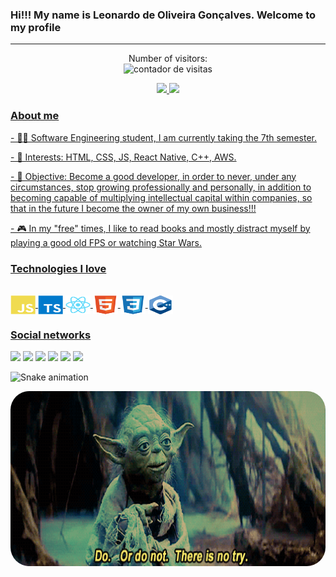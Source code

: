 ### Hi!!! My name is Leonardo de Oliveira Gonçalves. Welcome to my profile
_____________________________________________________________________________

<p align="center"> 
  Number of visitors:<br><img src="https://profile-counter.glitch.me/lrd003/count.svg" alt="contador de visitas">
</p>

<div align="center">
  <a href="https://github.com/lrd003">
  <img height="175em" src="https://github-readme-stats.vercel.app/api?username=lrd003&show_icons=true&theme=vue-dark&include_all_commits=true&count_private=true"/>
  <img height="175em" src="https://github-readme-stats.vercel.app/api/top-langs/?username=lrd003&layout=compact&langs_count=7&theme=vue-dark"/>
</div>

### About me 
<div style="display: inline_block"  >
<!--   <img align="right" width="350" height="280" style="border-radius:30px;" src="babyYoda.gif?raw=true"/> -->
  <p> - 👨‍🎓 Software Engineering student, I am currently taking the 7th semester. </p>
  <p> - 🎯 Interests: HTML, CSS, JS, React Native, C++, AWS. </p>
  <p> - 🥊 Objective: Become a good developer, in order to never, under any circumstances, stop growing professionally and personally, in addition to becoming capable of multiplying intellectual capital within companies, so that in the future I become the owner of my own business!!!
  <p> - 🎮 In my "free" times, I like to read books and mostly distract myself by playing a good old FPS or watching Star Wars.</p>
</div>

### Technologies I love  
<div style="display: inline_block"><br>
  <img align="center" alt="leo-Js" height="30" width="40" src="https://raw.githubusercontent.com/devicons/devicon/master/icons/javascript/javascript-plain.svg">
  <img align="center" alt="leo-Ts" height="30" width="40" src="https://raw.githubusercontent.com/devicons/devicon/master/icons/typescript/typescript-plain.svg">
  <img align="center" alt="leo-React" height="30" width="40" src="https://raw.githubusercontent.com/devicons/devicon/master/icons/react/react-original.svg">
  <img align="center" alt="leo-HTML" height="30" width="40" src="https://raw.githubusercontent.com/devicons/devicon/master/icons/html5/html5-original.svg">
  <img align="center" alt="leo-CSS" height="30" width="40" src="https://raw.githubusercontent.com/devicons/devicon/master/icons/css3/css3-original.svg">
  <img align="center" alt="leo-Cplusplus" height="30" width="40" src="https://raw.githubusercontent.com/devicons/devicon/master/icons/cplusplus/cplusplus-original.svg">
</div>

### Social networks 
<div> 
  <a href="https://www.youtube.com/channel/UCjmsmXoV1B-rtyAv25lmhfg" target="_blank"><img src="https://img.shields.io/badge/YouTube-FF0000?style=for-the-badge&logo=youtube&logoColor=white" target="_blank"></a>
  <a href="https://www.instagram.com/leo.gonsa/" target="_blank"><img src="https://img.shields.io/badge/-Instagram-%23E4405F?style=for-the-badge&logo=instagram&logoColor=white" target="_blank"></a>
 	<a href="https://www.twitch.tv/leozindeveloper" target="_blank"><img src="https://img.shields.io/badge/Twitch-9146FF?style=for-the-badge&logo=twitch&logoColor=white" target="_blank"></a>
 <a href="https://discord.gg/yrknge7g" target="_blank"><img src="https://img.shields.io/badge/Discord-7289DA?style=for-the-badge&logo=discord&logoColor=white" target="_blank"></a> 
  <a href = "mailto:leo.gonsa003@gmail.com"><img src="https://img.shields.io/badge/-Gmail-%23333?style=for-the-badge&logo=gmail&logoColor=white" target="_blank"></a>
  <a href="https://www.linkedin.com/in/leonardo-gonsa/" target="_blank"><img src="https://img.shields.io/badge/-LinkedIn-%230077B5?style=for-the-badge&logo=linkedin&logoColor=white" target="_blank"></a>
  

  ![Snake animation](https://github.com/lrd003/lrd003/blob/output/github-contribution-grid-snake.svg)
 
  <img align="right" width="800" height="280" style="border-radius:30px;" src="yoda.gif?raw=true"/>
</div>

